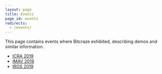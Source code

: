 ```yaml
---
layout: page
title: Events
page_id: events
redirects:
  - /events/
---
```


This page contains events where Bitcraze exhibited, describing demos and similar
information.

* [ICRA 2019](/about/events/icra2019/)
* [IMAV 2019](/about/events/imav2019/)
* [IROS 2019](/about/events/iros2019/)

